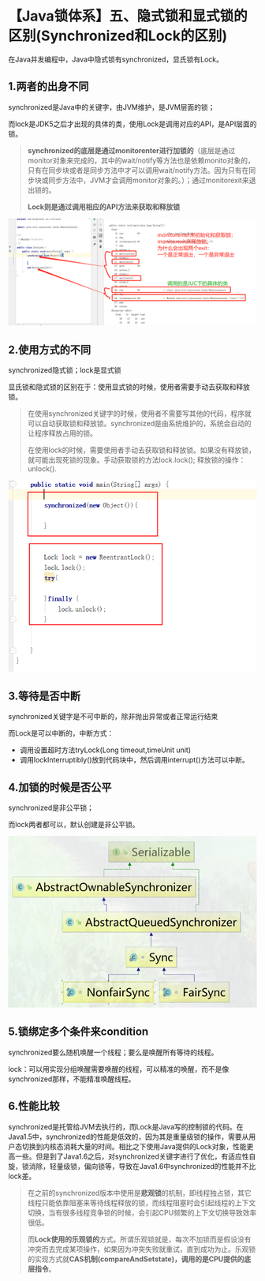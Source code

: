 # 【Java锁体系】五、隐式锁和显式锁的区别(Synchronized和Lock的区别)

在Java并发编程中，Java中隐式锁有synchronized，显氏锁有Lock。

## 1.两者的出身不同

synchronized是Java中的关键字，由JVM维护，是JVM层面的锁；

而lock是JDK5之后才出现的具体的类，使用Lock是调用对应的API，是API层面的锁。

> **synchronized的底层是通过monitorenter进行加锁的**（底层是通过monitor对象来完成的，其中的wait/notify等方法也是依赖monito对象的，只有在同步块或者是同步方法中才可以调用wait/notify方法。因为只有在同步块或同步方法中，JVM才会调用monitor对象的。）；通过monitorexit来退出锁的。
>
> **Lock则是通过调用相应的API方法来获取和释放锁**

![img](./lock/05/1.png)

## 2.使用方式的不同

synchronized隐式锁；lock是显式锁

显氏锁和隐式锁的区别在于：使用显式锁的时候，使用者需要手动去获取和释放锁。

> 在使用synchronized关键字的时候，使用者不需要写其他的代码，程序就可以自动获取锁和释放锁。synchronized是由系统维护的，系统会自动的让程序释放占用的锁。
>
> 在使用lock的时候，需要使用者手动去获取锁和释放锁。如果没有释放锁，就可能出现死锁的现象。手动获取锁的方法lock.lock(); 释放锁的操作：unlock().

![image-20201217102713334](./lock/05/2.png)

## 3.等待是否中断

synchronized关键字是不可中断的，除非抛出异常或者正常运行结束

而Lock是可以中断的，中断方式：

- 调用设置超时方法tryLock(Long timeout,timeUnit unit)
- 调用lockInterruptibly()放到代码块中，然后调用interrupt()方法可以中断。



## 4.加锁的时候是否公平

synchronized是非公平锁；

而lock两者都可以，默认创建是非公平锁。

![img](./lock/05/3.png)



## 5.锁绑定多个条件来condition

synchronized要么随机唤醒一个线程；要么是唤醒所有等待的线程。

lock：可以用实现分组唤醒需要唤醒的线程，可以精准的唤醒，而不是像synchronized那样，不能精准唤醒线程。



## 6.性能比较

synchronized是托管给JVM去执行的，而Lock是Java写的控制锁的代码。在Java1.5中，synchronized的性能是低效的，因为其是重量级锁的操作，需要从用户态切换到内核态消耗大量的时间。相比之下使用Java提供的Lock对象，性能更高一些。但是到了Java1.6之后，对synchronized关键字进行了优化，有适应性自旋，锁消除，轻量级锁，偏向锁等，导致在Java1.6中synchronized的性能并不比lock差。

> 在之前的synchronized版本中使用是**悲观锁**的机制，即线程独占锁，其它线程只能依靠阻塞来等待线程释放的锁，而线程阻塞时会引起线程的上下文切换，当有很多线程竞争锁的时候，会引起CPU频繁的上下文切换导致效率很低。
>
> 而**Lock使用的乐观锁的**方式。所谓乐观锁就是，每次不加锁而是假设没有冲突而去完成某项操作，如果因为冲突失败就重试，直到成功为止。乐观锁的实现方式就**CAS机制(compareAndSetstate)，调用的是CPU提供的底层指令**。